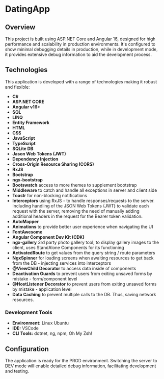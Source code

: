 # DatingApp

## Overview
This project is built using ASP.NET Core and Angular 16, designed for high performance and scalability in production environments. It's configured to show minimal debugging details in production, while in development mode, it provides extensive debug information to aid the development process.

## Technologies
This application is developed with a range of technologies making it robust and flexible:

- **C#**
- **ASP.NET CORE**
- **Angular v16+**
- **SQL**
- **LINQ**
- **Entity Framework**
- **HTML**
- **CSS**
- **JavaScript**
- **TypeScript**
- **SQLite DB**
- **Jason Web Tokens (JWT)**
- **Dependency Injection**
- **Cross-Origin Resource Sharing (CORS)**
- **RxJS**
- **Bootstrap**
- **ngx-bootstrap**
- **Bootswatch** access to more themes to supplement bootstrap
- **Middleware** to catch and handle all exceptions in server and client side
- **Toastr** for non-blocking notifications
- **Interceptors** using RxJS - to handle responses/requests to the server. Including handling of the JSON Web Tokens (JWT) to validate each request with the server, removing the need of manually adding additional headers in the request for the Bearer token validation. 
- **AutoMapper**
- **Animations** to provide better user experience when navigating the UI
- **FontAwesome** 
- **Angular Component Dev Kit (CDK)** 
- **ngx-gallery** 3rd party photo gallery tool, to display gallery images to the client, uses StandAlone Components for its functioning
- **ActivatedRoute** to get values from the query string / route parameters 
- **NgxSpinner** for loading screens when awaiting resources to get back from the DB - injecting services into interceptors   
- **@ViewChild Decorator** to access data inside of components  
- **Deactivation Guards** to prevent users from exiting unsaved forms by mistake - form/component level
- **@HostListener Decorator** to prevent users from exiting unsaved forms by mistake - application level 
- **Data Caching** to prevent multiple calls to the DB. Thus, saving network resources. 

### Development Tools
- **Environment:** Linux Ubuntu
- **IDE:** VSCode
- **CLI Tools:** dotnet, ng, npm, Oh My Zsh!

## Configuration
The application is ready for the PROD environment. Switching the server to DEV mode will enable detailed debug information, facilitating development and testing.
